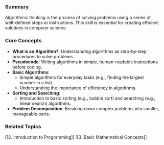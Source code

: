 ### Summary

Algorithmic thinking is the process of solving problems using a series of well-defined steps or instructions. This skill is essential for creating efficient solutions in computer science.

### Core Concepts

- **What is an Algorithm?**: Understanding algorithms as step-by-step procedures to solve problems.
- **Pseudocode**: Writing algorithms in simple, human-readable instructions before coding.
- **Basic Algorithms**:
    - Simple algorithms for everyday tasks (e.g., finding the largest number in a list).
    - Understanding the importance of efficiency in algorithms.
- **Sorting and Searching**:
    - Introduction to basic sorting (e.g., bubble sort) and searching (e.g., linear search) algorithms.
- **Problem Decomposition**: Breaking down complex problems into smaller, manageable parts.

### Related Topics

[[2. Introduction to Programming]]
[[3. Basic Mathematical Concepts]]

